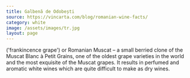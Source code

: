 ```yaml
---
title: Galbenă de Odobești
source: https://vincarta.com/blog/romanian-wine-facts/
category: white
image: /assets/images/tr.jpg
layout: page
---
```

('frankincence grape') or Romanian Muscat – a small berried clone of the Muscat Blanc à Petit Grains, one of the oldest grape varieties in the world and the most exquisite of the Muscat grapes. It results in perfumed and aromatic white wines which are quite difficult to make as dry wines.
